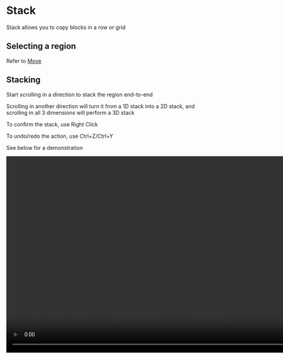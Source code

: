 # Stack

Stack allows you to copy blocks in a row or grid

## Selecting a region
Refer to [Move](move.md)

## Stacking

Start scrolling in a direction to stack the region end-to-end

Scrolling in another direction will turn it from a 1D stack into a 2D stack, and scrolling in all 3 dimensions will perform a 3D stack

To confirm the stack, use Right Click

To undo/redo the action, use Ctrl+Z/Ctrl+Y

See below for a demonstration

<video width="960" height="520" controls autoplay loop>
    <source src="/img/StackTool.mp4" type="video/mp4">
</video>

